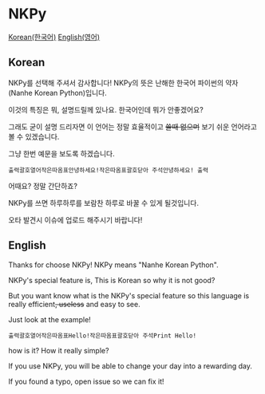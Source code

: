 # NKPy

[Korean(한국어)](#Korean)
[English(영어)](#English)

## Korean
NKPy를 선택해 주셔서 감사합니다!
NKPy의 뜻은 난해한 한국어 파이썬의 약자(Nanhe Korean Python)입니다.

이것의 특징은 뭐, 설명드릴께 있나요. 한국어인데 뭐가 안좋겠어요?

그래도 굳이 설명 드리자면 이 언어는 정말 효율적이고 ~~쓸때 없으며~~ 보기 쉬운 언어라고 볼 수 있겠습니다.

그냥 한번 예문을 보도록 하겠습니다.

```
출력괄호열어작은따옴표안녕하세요!작은따옴표괄호닫아 주석안녕하세요! 출력
```

어때요? 정말 간단하죠?

NKPy를 쓰면 하루하루를 보람찬 하루로 바꿀 수 있게 될것입니다.

오타 발견시 이슈에 업로드 해주시기 바랍니다!

## English
Thanks for choose NKPy!
NKPy means "Nanhe Korean Python".

NKPy's special feature is, This is Korean so why it is not good?

But you want know what is the NKPy's special feature so this language is really efficient~~, useless~~ and easy to see.

Just look at the example!

```
출력괄호열어작은따옴표Hello!작은따옴표괄호닫아 주석Print Hello!
```

how is it? How it really simple?

If you use NKPy, you will be able to change your day into a rewarding day.

If you found a typo, open issue so we can fix it!